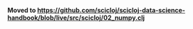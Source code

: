 **Moved to https://github.com/scicloj/scicloj-data-science-handbook/blob/live/src/scicloj/02_numpy.clj**
